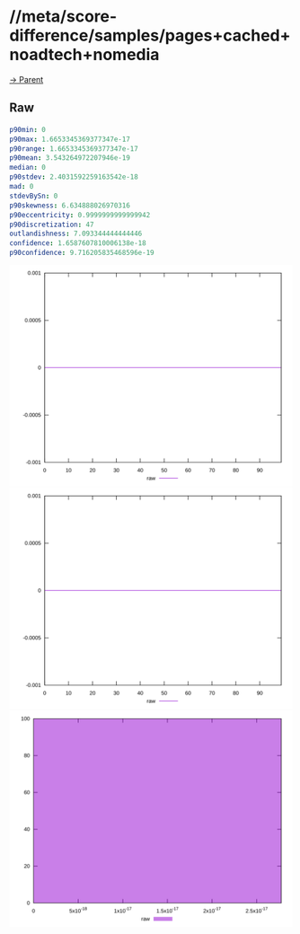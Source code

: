 
# //meta/score-difference/samples/pages+cached+noadtech+nomedia

[→ Parent](../..)


## Raw


```yaml
p90min: 0
p90max: 1.6653345369377347e-17
p90range: 1.6653345369377347e-17
p90mean: 3.543264972207946e-19
median: 0
p90stdev: 2.4031592259163542e-18
mad: 0
stdevBySn: 0
p90skewness: 6.634888026970316
p90eccentricity: 0.9999999999999942
p90discretization: 47
outlandishness: 7.093344444444446
confidence: 1.6587607810006138e-18
p90confidence: 9.716205835468596e-19

```

![PLOT: raw-values](./raw/values.svg)![PLOT: raw-sorted](./raw/sorted.svg)![PLOT: raw-histogram](./raw/histogram.svg)